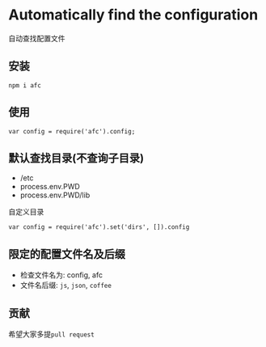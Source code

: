 
Automatically find the configuration
====================================

自动查找配置文件

## 安装

```
npm i afc
```

## 使用

```
var config = require('afc').config;
```

## 默认查找目录(不查询子目录)

- /etc
- process.env.PWD
- process.env.PWD/lib

自定义目录

```
var config = require('afc').set('dirs', []).config
```

## 限定的配置文件名及后缀

- 检查文件名为: config, afc
- 文件名后缀: `js`, `json`, `coffee`


## 贡献

希望大家多提`pull request`